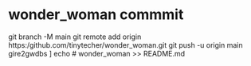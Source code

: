 # wonder_woman commmit
git branch -M main
git remote add origin https:/github.com/tinytecher/wonder_woman.git
git push -u origin main 
gire2gwdbs
]
echo # wonder_woman >> README.md
